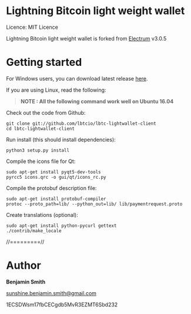 Lightning Bitcoin light weight wallet
=====================================


Licence: MIT Licence


Lightning Bitcoin light weight wallet is forked from [Electrum](https://github.com/spesmilo/electrum) v3.0.5




Getting started
===============

For Windows users, you can download latest release [here](http://downloadwallet.lbtc.io/index.php/s/HvkFNyCqVu3oc0r/downloads).



If you are using Linux, read the following:


> **NOTE :  All the following command work well on Ubuntu 16.04**

Check out the code from Github:
```
git clone git://github.com/lbtcio/lbtc-lightwallet-client
cd lbtc-lightwallet-client
```
Run install (this should install dependencies):
```
python3 setup.py install
```
Compile the icons file for Qt:
```
sudo apt-get install pyqt5-dev-tools
pyrcc5 icons.qrc -o gui/qt/icons_rc.py
```
Compile the protobuf description file:
```
sudo apt-get install protobuf-compiler
protoc --proto_path=lib/ --python_out=lib/ lib/paymentrequest.proto
```
Create translations (optional):
```
sudo apt-get install python-pycurl gettext
./contrib/make_locale
```




  
//=========//



Author
===============


**Benjamin Smith**


sunshine.benjamin.smith@gmail.com


1ECSDWsm17fbCECgdb5MvR3EZMT6Sbd232
